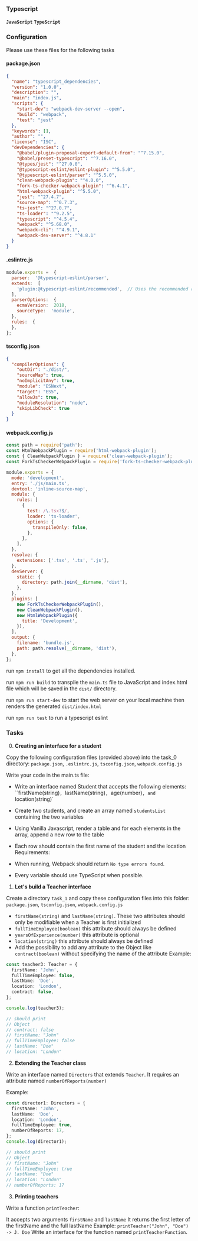 ### Typescript
**`JavaScript`** **`TypeScript`**

### Configuration
Please use these files for the following tasks

#### **package.json**
```json
{
  "name": "typescript_dependencies",
  "version": "1.0.0",
  "description": "",
  "main": "index.js",
  "scripts": {
    "start-dev": "webpack-dev-server --open",
    "build": "webpack",
    "test": "jest"
  },
  "keywords": [],
  "author": "",
  "license": "ISC",
  "devDependencies": {
    "@babel/plugin-proposal-export-default-from": "^7.15.0",
    "@babel/preset-typescript": "^7.16.0",
    "@types/jest": "^27.0.0",
    "@typescript-eslint/eslint-plugin": "^5.5.0",
    "@typescript-eslint/parser": "^5.5.0",
    "clean-webpack-plugin": "^4.0.0",
    "fork-ts-checker-webpack-plugin": "^6.4.1",
    "html-webpack-plugin": "^5.5.0",
    "jest": "^27.4.7",
    "source-map": "^0.7.3",
    "ts-jest": "^27.0.7",
    "ts-loader": "^9.2.5",
    "typescript": "^4.5.4",
    "webpack": "^5.68.0",
    "webpack-cli": "^4.9.1",
    "webpack-dev-server": "^4.8.1"
  }
}
```
#### **.eslintrc.js**
```javascript
module.exports =  {
  parser:  '@typescript-eslint/parser',
  extends:  [
    'plugin:@typescript-eslint/recommended',  // Uses the recommended rules from @typescript-eslint/eslint-plugin
  ],
  parserOptions:  {
    ecmaVersion:  2018,
    sourceType:  'module',
  },
  rules:  {
  },
};
```
#### **tsconfig.json**
```json
{
  "compilerOptions": {
    "outDir": "./dist/",
    "sourceMap": true,
    "noImplicitAny": true,
    "module": "ESNext",
    "target": "ES5",
    "allowJs": true,
    "moduleResolution": "node",
    "skipLibCheck": true
  }
}
```
#### **webpack.config.js**
```javascript
const path = require('path');
const HtmlWebpackPlugin = require('html-webpack-plugin');
const { CleanWebpackPlugin } = require('clean-webpack-plugin');
const ForkTsCheckerWebpackPlugin = require('fork-ts-checker-webpack-plugin');

module.exports = {
  mode: 'development',
  entry: './js/main.ts',
  devtool: 'inline-source-map',
  module: {
    rules: [
      {
        test: /\.tsx?$/,
        loader: 'ts-loader',
        options: {
          transpileOnly: false,
        },
      },
    ],
  },
  resolve: {
    extensions: ['.tsx', '.ts', '.js'],
  },
  devServer: {
    static: {
      directory: path.join(__dirname, 'dist'),
    },
  },
  plugins: [
    new ForkTsCheckerWebpackPlugin(),
    new CleanWebpackPlugin(),
    new HtmlWebpackPlugin({
      title: 'Development',
    }),
  ],
  output: {
    filename: 'bundle.js',
    path: path.resolve(__dirname, 'dist'),
  },
};
```

run `npm install` to get all the dependencies installed.

run `npm run build` to transpile the `main.ts` file to JavaScript and index.html file which will be saved in the `dist/` directory.

run `npm run start-dev` to start the web server on your local machine then renders the generated `dist/index.html`

run `npm run test` to run a typescript eslint

### Tasks
0) **Creating an interface for a student**

Copy the following configuration files (provided above) into the task_0 directory: `package.json`, `.eslintrc.js`, `tsconfig.json`, `webpack.config.js`

Write your code in the main.ts file:

- Write an interface named Student that accepts the following elements: ``firstName(string)`, `lastName(string)`, `age(number)`, and `location(string)`
- Create two students, and create an array named `studentsList` containing the two variables
- Using Vanilla Javascript, render a table and for each elements in the array, append a new row to the table
- Each row should contain the first name of the student and the location
Requirements:

- When running, Webpack should return `No type errors found`.
- Every variable should use TypeScript when possible.

1) **Let's build a Teacher interface**

Create a directory `task_1` and copy these configuration files into this folder: `package.json`, `tsconfig.json`, `webpack.config.js`

- `firstName(string)` and `lastName(string)`. These two attributes should only be modifiable when a Teacher is first initialized
- `fullTimeEmployee(boolean)` this attribute should always be defined
- `yearsOfExperience(number)` this attribute is optional
- `location(string)` this attribute should always be defined
- Add the possibility to add any attribute to the Object like `contract(boolean)` without specifying the name of the attribute
Example:
```typescript
const teacher3: Teacher = {
  firstName: 'John',
  fullTimeEmployee: false,
  lastName: 'Doe',
  location: 'London',
  contract: false,
};

console.log(teacher3);

// should print
// Object
// contract: false
// firstName: "John"
// fullTimeEmployee: false
// lastName: "Doe"
// location: "London"
```

2) **Extending the Teacher class**

Write an interface named `Directors` that extends `Teacher`. It requires an attribute named `numberOfReports(number)`

Example:
```typescript
const director1: Directors = {
  firstName: 'John',
  lastName: 'Doe',
  location: 'London',
  fullTimeEmployee: true,
  numberOfReports: 17,
};
console.log(director1);

// should print
// Object
// firstName: "John"
// fullTimeEmployee: true
// lastName: "Doe"
// location: "London"
// numberOfReports: 17
```

3) **Printing teachers**

Write a function `printTeacher`:

It accepts two arguments `firstName` and `lastName`
It returns the first letter of the firstName and the full lastName
Example: `printTeacher("John", "Doe") -> J. Doe`
Write an interface for the function named `printTeacherFunction`.
